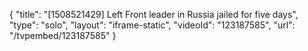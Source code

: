 {
    "title": "[1508521429] Left Front leader in Russia jailed for five days",
    "type": "solo",
    "layout": "iframe-static",
    "videoId": "123187585",
    "url": "\/tvpembed\/123187585"
}